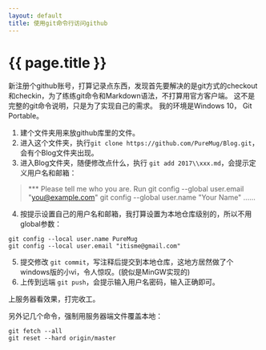 ```yaml
---
layout: default
title: 使用git命令行访问github
---
```


# {{ page.title }}
新注册个github账号，打算记录点东西，发现首先要解决的是git方式的checkout和checkin，为了练练git命令和Markdown语法，不打算用官方客户端。
这不是完整的git命令说明，只是为了实现自己的需求。
我的环境是Windows 10， Git Portable。
1. 建个文件夹用来放github库里的文件。
2. 进入这个文件夹，执行`git clone https://github.com/PureMug/Blog.git`，会有个Blog文件夹出现。
3. 进入Blog文件夹，随便修改点什么，执行 `git add 2017\\xxx.md`，会提示定义用户名和邮箱：
> *** Please tell me who you are.
> Run
> git config --global user.email "you@example.com"
> git config --global user.name "Your Name"
> ......
4. 按提示设置自己的用户名和邮箱，我打算设置为本地仓库级别的，所以不用global参数：
```
git config --local user.name PureMug
git config --local user.email "itisme@gmail.com"
```
5. 提交修改 `git commit`，写注释后提交到本地仓库，这地方居然做了个windows版的小vi，令人惊叹。(貌似是MinGW实现的)
6. 上传到远端 `git push`，会提示输入用户名密码，输入正确即可。

上服务器看效果，打完收工。

另外记几个命令，强制用服务器端文件覆盖本地：
```
git fetch --all
git reset --hard origin/master
```

